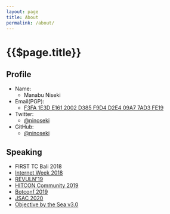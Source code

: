```yaml
---
layout: page
title: About
permalink: /about/
---
```


# {{$page.title}}

## Profile

- Name:
  - Manabu Niseki
- Email(PGP):
  - [F3FA 1E3D E161 2002 D385 F9D4 D2E4 09A7 7AD3 FE19](https://flowcrypt.com/pub/manabu.niseki@gmail.com)
- Twitter:
  - [@ninoseki](https://twitter.com/ninoseki)
- GitHub:
  - [@ninoseki](https://github.com/ninoseki)

## Speaking

- FIRST TC Bali 2018
- [Internet Week 2018](https://www.nic.ad.jp/ja/materials/iw/2018/proceedings/d2/d2-1-ishimaru.pdf)
- [REVULN'19](https://revuln.com/files/slides/revuln19/revuln19_4.pdf)
- [HITCON Community 2019](https://hitcon.org/2019/CMT/slide-files/d2_s1_r1.pdf)
- [Botconf 2019](https://www.botconf.eu/wp-content/uploads/2019/12/B2019-Ishimaru-Niseki-Ogawa-Mantis.pdf)
- [JSAC 2020](https://drive.google.com/file/d/1BEyYtTUJeeEG436TPYh3Ur66WorIlYjw/view)
- [Objective by the Sea v3.0](https://objectivebythesea.com/v3/talks/OBTS_v3_mNiseki_sIshimaru.pdf)
